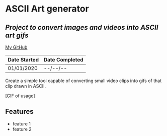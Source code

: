 # ASCII Art generator
## _Project to convert images and videos into ASCII art gifs_
[My GitHub](https://github.com/andrew-data-git)


| Date Started | Date Completed |
| ------ | ------ |
| 01/01/2020 | --/--/-- |

Create a simple tool capable of converting small video clips into gifs of that clip drawn in ASCII.

[GIF of usage]

## Features

- feature 1
- feature 2
